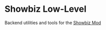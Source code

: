 # Showbiz Low-Level

Backend utilities and tools for the [Showbiz Mod](https://github.com/FlooferLand/Showbiz-Mod)
